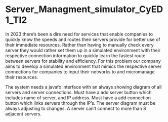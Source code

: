 # Server_Managment_simulator_CyED1_TI2

In 2023 there’s been a dire need for services that enable companies to quickly know the speeds and routes their servers provide for better use of their immediate resources. Rather than having to manually check every server they would rather set them up in a simulated environment with their respective connection information to quickly learn the fastest route between servers for stability and efficiency. For this problem our company aims to develop a simulated environment that mimics the respective server connections for companies to input their networks to and micromanage their resources. 

The system needs a javafx interface with an always showing diagram of all servers and server connections. Must have a add server button which includes name of server, and IP address. Must have a add connection button which links servers through the IP’s. The server diagram must be always adjusting to changes. A server can’t connect to more than 8 adjacent servers.
